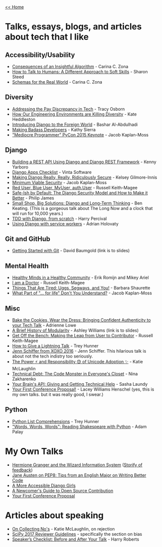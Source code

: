 [<< Home](../README.md)

# Talks, essays, blogs, and articles about tech that I like

## Accessibility/Usability
- [Consequences of an Insightful Algorithm](https://www.youtube.com/watch?v=5e-mZnYAih8&list=PLE7tQUdRKcyaRCK5zIQFW-5XcPZOE-y9t&index=45) - Carina C. Zona
- [How to Talk to Humans: A Different Approach to Soft Skills](https://www.youtube.com/watch?v=QrqiOsod6WI&index=30&list=PLE7tQUdRKcyaRCK5zIQFW-5XcPZOE-y9t) - Sharon Steed
- [Schemas for the Real World](https://www.youtube.com/watch?v=PYYfVqtcWQY) - Carina C. Zona

## Diversity
- [Addressing the Pay Discrepancy in Tech](https://www.youtube.com/watch?v=oNN0EjJ6o90&list=PLB1PViL_KEtc0yNMpoKTOJnnVMv0MLIwB&index=2) - Tracy Osborn
- [How Our Engineering Environments are Killing Diversity](https://www.youtube.com/watch?v=kNke_4WOWAU) - Kate Heddleston
- [Introducing Django to the Foreign World](https://opbeat.com/events/djangocon-eu-2016/) - Bashar Al-Abdulhadi
- [Making Badass Developers](https://www.youtube.com/watch?v=FKTxC9pl-WM&list=PL38C6768951A6529C&index=21) - Kathy Sierra
- ["Mediocre Programmer" PyCon 2015 Keynote](https://www.youtube.com/watch?v=hIJdFxYlEKE) - Jacob Kaplan-Moss

## Django
- [Building a REST API Using Django and Django REST Framework](https://www.youtube.com/watch?v=PwssEec3IRw) - Kenny Yarboro
- [Django Apps Checklist](http://djangoappschecklist.com/) - Vinta Software 
- [Making Django Really, Really, Ridiculously Secure](https://www.youtube.com/watch?v=H2llNbMe-V4&list=PLE7tQUdRKcyaRCK5zIQFW-5XcPZOE-y9t&index=37) - Kelsey Gilmore-Innis
- [Minimum Viable Security](https://www.youtube.com/watch?v=r-fjUVMPidk&index=17&list=PLE7tQUdRKcyaRCK5zIQFW-5XcPZOE-y9t) - Jacob Kaplan-Moss
- [Red User, Blue User, MyUser, auth.User](https://www.youtube.com/watch?v=KHg6AoExYjs) - Russell Keith-Magee
- [Safe-Ish by Default: The Django Security Model and How to Make it Better](https://opbeat.com/events/djangocon-eu-2016/) - Philip James
- [Small Shop, Big Solutions: Django and Long-Term Thinking](https://www.youtube.com/watch?v=ghTNAzTOR3o&list=PL38C6768951A6529C&index=9) - Ben Keating. (This is a gorgeous talk about The Long Now and a clock that will run for 10,000 years.)
- [TDD with Django, from scratch](https://www.youtube.com/watch?v=vQjmz9wCjLA) - Harry Percival
- [Using Django with service workers](https://opbeat.com/events/djangocon-eu-2016/) - Adrian Holovaty

## Git and GitHub
- [Getting Started with Git](https://speakerdeck.com/singingwolfboy/get-started-with-git) - David Baumgold (link is to slides)

## Mental Health
- [Healthy Minds in a Healthy Community](https://opbeat.com/events/djangocon-eu-2016/) - Erik Romijn and Mikey Ariel
- [I am a Doctor](https://www.youtube.com/watch?v=OC3v5uXR9Qc&list=PLE7tQUdRKcyaRCK5zIQFW-5XcPZOE-y9t&index=24) - Russell Keith-Magee
- [Things That Are Tired: Uggs, Segways, and You!](https://www.youtube.com/watch?v=WnCPT46tt6U&index=25&list=PLE7tQUdRKcyaRCK5zIQFW-5XcPZOE-y9t) - Barbara Shaurette
- [What Part of "... for life" Don't You Understand?](https://www.youtube.com/watch?v=EqcuzSwySR4&list=PLE7tQUdRKcyaj-yF7SCHpd1b45-LXcvft&index=1) - Jacob Kaplan-Moss

## Misc
- [Bake the Cookies, Wear the Dress: Bringing Confident Authenticity to your Tech Talk](https://www.youtube.com/watch?v=gtsZJpzOuFQ) - Adrienne Lowe
- [A Brief History of Modularity](https://ashleygwilliams.github.io/jsconfeu-2017) - Ashley Williams (link is to slides) 
- [Get Off the Bench: Making the Leap from User to Contributor](http://pyvideo.org/video/1409/get-off-the-bench-making-the-leap-from-user-to-c) - Russell Keith-Magee
- [How to Give a Lightning Talk](https://t.co/vnrflmIioM) - Trey Hunner
- [Jenn Schiffer from XOXO 2016](https://www.youtube.com/watch?v=wewAC5X_CZ8) - Jenn Schiffer. This hilarious talk is about not the tech indistry too seriously. 
- [The Power :zap: and Responsibility :sweat: of Unicode Adoption :sparkles:](https://opbeat.com/events/djangocon-eu-2016/) - Katie McLaughlin
- [Technical Debt: The Code Monster in Everyone's Closet](https://www.youtube.com/watch?v=T5CjkpiouOw) - Nina Zakharenko
- [Your Brain's API: Giving and Getting Technical Help](https://www.youtube.com/watch?v=hY14Er6JX2s) - Sasha Laundy
- [Your First Conference Proposal!](https://www.youtube.com/watch?v=OAQAXVU1jIo) - Lacey Williams Henschel (yes, this is my own talks. but it was really good, I swear.)

## Python
- [Python List Comprehensions](https://www.youtube.com/watch?v=u-mhKtC1Xh4) - Trey Hunner
- ["Words, Words, Words": Reading Shakespeare with Python](https://www.youtube.com/watch?v=EoWG0lavg9U) - Adam Palay

# My Own Talks
- [Hermione Granger and the Wizard Information System](https://opbeat.com/events/djangocon-eu-2016/) ([Storify of feedback](https://storify.com/laceynwilliams/getting-started))
- [Jane Austen on PEP8: Tips from an English Major on Writing Better Code](https://www.youtube.com/watch?v=55gXwFviOuQ)
- [A More Accessible Django Girls](https://www.youtube.com/watch?v=xTXt4dRa6Jc)
- [A Newcomer's Guide to Open Source Contribution](https://www.youtube.com/watch?v=8QaezVWLydM)
- [Your First Conference Proposal](https://www.youtube.com/watch?v=OAQAXVU1jIo)

# Articles about speaking

- [On Collecting No's](http://glasnt.com/blog/2017/04/11/on-collecting-nos.html) - Katie McLaughlin, on rejection 
- [SciPy 2017 Reviewer Guidelines](https://scipy2017.scipy.org/ehome/220975/532468/) - specifically the section on bias 
- [Speaker’s Checklist: Before and After Your Talk](http://csswizardry.com/2016/06/speakers-checklist-before-and-after-your-talk/) - Harry Roberts
